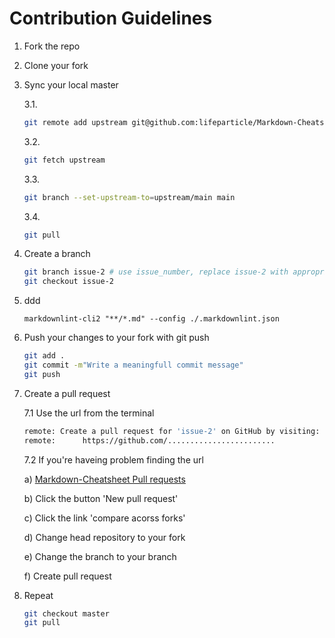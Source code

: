 # Contribution Guidelines

1. Fork the repo
2. Clone your fork
3. Sync your local master

    3.1.

    ```bash
    git remote add upstream git@github.com:lifeparticle/Markdown-Cheatsheet.git
    ```

    3.2.

    ```bash
    git fetch upstream
    ```

    3.3.

    ```bash
    git branch --set-upstream-to=upstream/main main
    ```

    3.4.

    ```bash
    git pull
    ```

4. Create a branch

    ```bash
    git branch issue-2 # use issue_number, replace issue-2 with appropriate branch name
    git checkout issue-2
    ```

5. ddd

    ```shell
    markdownlint-cli2 "**/*.md" --config ./.markdownlint.json
    ```

6. Push your changes to your fork with git push

    ```bash
    git add .
    git commit -m"Write a meaningfull commit message"
    git push
    ```

7. Create a pull request

    7.1 Use the url from the terminal

    ```bash
    remote: Create a pull request for 'issue-2' on GitHub by visiting:
    remote:      https://github.com/........................
    ```

   7.2 If you're haveing problem finding the url

      a) [Markdown-Cheatsheet Pull requests](https://github.com/lifeparticle/Markdown-Cheatsheet/pulls)

      b) Click the button 'New pull request'

      c) Click the link 'compare acorss forks'

      d) Change head repository to your fork

      e) Change the branch to your branch

      f) Create pull request

8. Repeat

   ```bash
   git checkout master
   git pull
   ```

